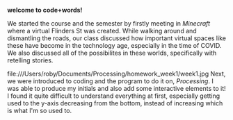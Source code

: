 **welcome to code+words!**


We started the course and the semester by firstly meeting in *Minecraft* where a virtual Flinders St was created. While walking around and dismantling the roads, our class discussed how important virtual spaces like these have become in the technology age, especially in the time of COVID. We also discussed all of the possibilites in these worlds, specifically with retelling stories.


file:///Users/roby/Documents/Processing/homework_week1/week1.jpg
Next, we were introduced to coding and the program to do it on, *Processing*. I was able to produce my initials and also add some interactive elements to it! I found it quite difficult to understand everything at first, especially getting used to the y-axis decreasing from the bottom, instead of increasing which is what I'm so used to.  
